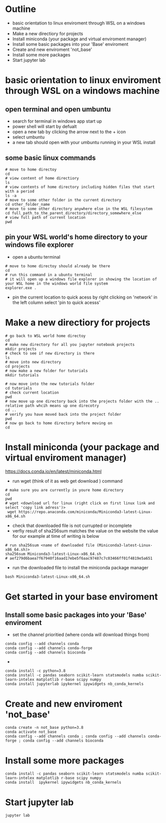 # Outline 
* basic orientation to linux enviroment through WSL on a windows machine
* Make a new directiory for projects
* Install miniconda (your package and virtual enviroment manager)
* Install some basic packages into your 'Base' enviroment
* Create and new enviroment 'not_base' 
* Install some more packages
* Start jupyter lab


# basic orientation to linux enviroment through WSL on a windows machine
## open terminal and open umbuntu
* search for terminal in windows app start up
* power shell will start by defualt
* open a new tab by clicking the arrow next to the + icon
* select umbuntu
* a new tab should open with your umbuntu running in your WSL install

## some basic linux commands
``` 
# move to home directoy 
cd
# view content of home directiory 
ls
# view contents of home directory including hidden files that start with a period
ls -a
# move to some other folder in the current directory
cd other_folder_name
# move to some other directory anywhere else in the WSL filesystem
cd full_path_to_the_parent_directory/directory_somewhere_else
# view full path of current location
pwd
```

## pin your WSL world's home directory to your windows file explorer 
* open a ubuntu terminal
``` 
# move to home directoy should already be there
cd
# run this command in a ubuntu terminal
# it will open up a windows file explorer in showing the location of your WSL home in the windows world file system
explorer.exe .
```
* pin the current location to quick acess by right clicking on 'network' in the left column
select 'pin to quick acesss'

# Make a new directiory for projects

``` 
# go back to WSL world home directoy 
cd
# make new directory for all you jupyter notebook projects
mkdir projects
# check to see if new directory is there 
ls 
# move into new directory
cd projects
# now make a new folder for tutorials
mkdir tutorials

# now move into the new tutorials folder
cd tutorials
# check current location
pwd 
# now move up one directory back into the projects folder with the .. relative path whcih means up one direcotry  
cd .. 
# verify you have moved back into the project folder 
pwd
# now go back to home directory before moving on 
cd
```

# Install miniconda (your package and virtual enviroment manager)

https://docs.conda.io/en/latest/miniconda.html




* run wget (think of it as web get download ) command
``` 
# make sure you are currently in youre home directory
cd 
pwd
# wget <download url for linux (right click on first linux link and select 'copy link adress')>
 wget https://repo.anaconda.com/miniconda/Miniconda3-latest-Linux-x86_64.sh
 ``` 

* check that downloaded file is not currupted or incomplete
* verfiy result of sha256sum matches the value on the website the value for our example at time of writing is below
``` 
# run sha256sum <name of downloaded file (Miniconda3-latest-Linux-x86_64.sh)>
sha256sum Miniconda3-latest-Linux-x86_64.sh
# aef279d6baea7f67940f16aad17ebe5f6aac97487c7c03466ff01f4819e5a651
``` 
* run the downloaded file to install the miniconda package manager
```
bash Miniconda3-latest-Linux-x86_64.sh

```
# Get started in your base enviroment

## Install some basic packages into your 'Base' enviroment


* set the channel prioritied (where conda will download things from)
``` 
conda config --add channels conda 
conda config --add channels conda-forge 
conda config --add channels bioconda
```
* 
```
conda install -c python=3.8
conda install -c pandas seaborn scikit-learn statsmodels numba scikit-learn-intelex matplotlib r-base scipy numpy 
conda install jupyterlab ipykernel ipywidgets nb_conda_kernels
```

# Create and new enviroment 'not_base' 

``` 
conda create -n not_base python=3.8
conda activate not_base
conda config --add channels conda ; conda config --add channels conda-forge ; conda config --add channels bioconda
```
# Install some more packages

``` 
conda install -c pandas seaborn scikit-learn statsmodels numba scikit-learn-intelex matplotlib r-base scipy numpy 
conda install  ipykernel ipywidgets nb_conda_kernels
```


# Start jupyter lab

``` 
jupyter lab
```
